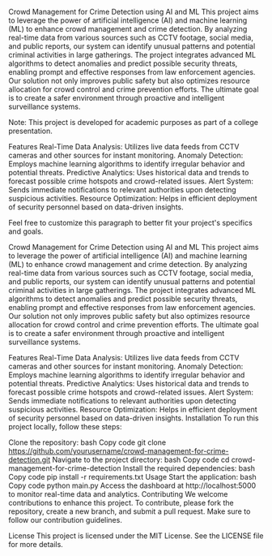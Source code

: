 Crowd Management for Crime Detection using AI and ML
This project aims to leverage the power of artificial intelligence (AI) and machine learning (ML) to enhance crowd management and crime detection. By analyzing real-time data from various sources such as CCTV footage, social media, and public reports, our system can identify unusual patterns and potential criminal activities in large gatherings. The project integrates advanced ML algorithms to detect anomalies and predict possible security threats, enabling prompt and effective responses from law enforcement agencies. Our solution not only improves public safety but also optimizes resource allocation for crowd control and crime prevention efforts. The ultimate goal is to create a safer environment through proactive and intelligent surveillance systems.

Note: This project is developed for academic purposes as part of a college presentation.

Features
Real-Time Data Analysis: Utilizes live data feeds from CCTV cameras and other sources for instant monitoring.
Anomaly Detection: Employs machine learning algorithms to identify irregular behavior and potential threats.
Predictive Analytics: Uses historical data and trends to forecast possible crime hotspots and crowd-related issues.
Alert System: Sends immediate notifications to relevant authorities upon detecting suspicious activities.
Resource Optimization: Helps in efficient deployment of security personnel based on data-driven insights.

Feel free to customize this paragraph to better fit your project's specifics and goals.

Crowd Management for Crime Detection using AI and ML
This project aims to leverage the power of artificial intelligence (AI) and machine learning (ML) to enhance crowd management and crime detection. By analyzing real-time data from various sources such as CCTV footage, social media, and public reports, our system can identify unusual patterns and potential criminal activities in large gatherings. The project integrates advanced ML algorithms to detect anomalies and predict possible security threats, enabling prompt and effective responses from law enforcement agencies. Our solution not only improves public safety but also optimizes resource allocation for crowd control and crime prevention efforts. The ultimate goal is to create a safer environment through proactive and intelligent surveillance systems.

Features
Real-Time Data Analysis: Utilizes live data feeds from CCTV cameras and other sources for instant monitoring.
Anomaly Detection: Employs machine learning algorithms to identify irregular behavior and potential threats.
Predictive Analytics: Uses historical data and trends to forecast possible crime hotspots and crowd-related issues.
Alert System: Sends immediate notifications to relevant authorities upon detecting suspicious activities.
Resource Optimization: Helps in efficient deployment of security personnel based on data-driven insights.
Installation
To run this project locally, follow these steps:

Clone the repository:
bash
Copy code
git clone https://github.com/yourusername/crowd-management-for-crime-detection.git
Navigate to the project directory:
bash
Copy code
cd crowd-management-for-crime-detection
Install the required dependencies:
bash
Copy code
pip install -r requirements.txt
Usage
Start the application:
bash
Copy code
python main.py
Access the dashboard at http://localhost:5000 to monitor real-time data and analytics.
Contributing
We welcome contributions to enhance this project. To contribute, please fork the repository, create a new branch, and submit a pull request. Make sure to follow our contribution guidelines.

License
This project is licensed under the MIT License. See the LICENSE file for more details.

